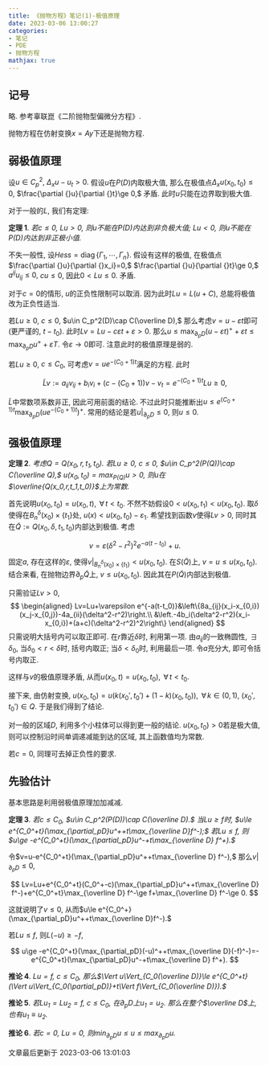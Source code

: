 ```yaml
---
title: 《抛物方程》笔记(1)-极值原理
date: 2023-03-06 13:00:27
categories: 
- 笔记
- PDE
- 抛物方程
mathjax: true
---
```


## 记号

略. 参考辜联崑《二阶抛物型偏微分方程》.

抛物方程在仿射变换$x=Ay$下还是抛物方程.

## 弱极值原理

设$u\in C_p^2,$ $\Delta_x u-u_t>0.$ 假设$u$在$P(D)$内取极大值,
那么在极值点$\Delta_x u(x_0,t_0)\le 0,$
$\frac{\partial {}u}{\partial {}t}\ge 0,$ 矛盾.
此时$u$只能在边界取到极大值.

对于一般的$L,$ 我们有定理:

**定理 1**. *若$c\le 0,$ $Lu>0,$ 则$u$不能在$P(D)$内达到非负极大值; $Lu<0,$ 则$u$不能在$P(D)$内达到非正极小值.* 

不失一般性, 设$Hess=\operatorname{diag}\{\Gamma_1,\cdots,\Gamma_n\}.$
假设有这样的极值, 在极值点$\frac{\partial {}u}{\partial {}x_i}=0,$
$\frac{\partial {}u}{\partial {}t}\ge 0,$ $a^{ij}u_{ij}\le 0,$
$cu\le 0,$ 因此$0<Lu\le 0.$ 矛盾.

对于$c=0$的情形, $u$的正负性限制可以取消. 因为此时$Lu=L(u+C),$
总能将极值改为正负性适当.

若$Lu\ge 0,$ $c\le 0,$ $u\in C_p^2(D)\cap C(\overline D),$
那么考虑$v=u-\varepsilon t$即可(更严谨的, $t-t_0$).
此时$Lv=Lu-c\varepsilon t+\varepsilon>0.$
那么$u\le \max_{\partial_pD}(u-\varepsilon t)^++\varepsilon t\le \max_{\partial_pD}u^++\varepsilon T.$
令$\varepsilon\rightarrow 0$即可. 注意此时的极值原理是弱的.

若$Lu\ge 0,$ $c\le C_0,$ 可考虑$v=ue^{-(C_0+1)t}$满足的方程. 此时


$$
\widetilde Lv:=a_{ij}v_{ij}+b_iv_i+(c-(C_0+1))v-v_t=e^{-(C_0+1)t}Lu\ge 0,
$$


$\widetilde L$中常数项系数非正, 因此可用前面的结论.
不过此时只能推断出$u\le e^{(C_0+1)t}\max_{\partial_pD}(ue^{-(C_0+1)t})^+.$
常用的结论是若$u|_{\partial_pD}\le 0,$ 则$u\le 0.$

## 强极值原理

**定理 2**. *考虑$Q=Q(x_0,r,t_1,t_0).$ 若$Lu\ge 0,$ $c\le 0,$ $u\in C_p^2(P(Q))\cap C(\overline Q),$ $u(x_0,t_0)=\max_{P(Q)}u> 0,$ 则$u$在$\overline{Q(x_0,r,t_1,t_0)}$上为常数.* 

首先说明$u(x_0,t_0)=u(x_0,t),$ $\,\forall\,t<t_0.$
不然不妨假设$0<u(x_0,t_1)<u(x_0,t_0).$
取$\delta$使得在$B_n^\delta(x_0)\times\{t_1\}$处,
$u(x)<u(x_0,t_0)-\varepsilon_1.$ 希望找到函数$v$使得$Lv>0,$
同时其在$\widetilde Q:=Q(x_0,\delta,t_1,t_0)$内部达到极值. 考虑


$$
v=\varepsilon(\delta^2-r^2)^2e^{-a(t-t_0)}+u.
$$



固定$a,$ 存在这样的$\varepsilon,$
使得$v|_{B_n^\delta(x_0)\times \{t_1\} }<u(x_0,t_0).$
在$S(\widetilde Q)$上, $v=u\le u(x_0,t_0).$ 结合来看,
在抛物边界$\partial_p\widetilde Q$上, $v\le u(x_0,t_0).$
因此其在$P(\widetilde Q)$内部达到极值.

只需验证$Lv>0,$ 
$$
\begin{aligned}
 Lv=Lu+\varepsilon e^{-a(t-t_0)}&\left\{8a_{ij}(x_i-x_{0,i})(x_j-x_{0,j})-4a_{ii}(\delta^2-r^2)\right.\\
 &\left.-4b_i(\delta^2-r^2)(x_i-x_{0,i})+(a+c)(\delta^2-r^2)^2\right\}
 \end{aligned}
$$
 只需说明大括号内可以取正即可.
在$r$靠近$\delta$时, 利用第一项. 由$a_{ij}$的一致椭圆性,
$\,\exists\,\delta_0,$ 当$\delta_0<r<\delta$时, 括号内取正;
当$\delta<\delta_0$时, 利用最后一项. 令$a$充分大, 即可令括号内取正.

这样与$v$的极值原理矛盾, 从而$u(x_0,t)=u(x_0,t_0),$ $\,\forall\,t<t_0.$

接下来, 由仿射变换, $u(x_0,t_0)=u(k(x_0',t_0')+(1-k)(x_0,t_0)),$
$\,\forall\,k\in (0,1),$ $(x_0',t_0')\in Q.$ 于是我们得到了结论.

对一般的区域$D$, 利用多个小柱体可以得到更一般的结论.
$u(x_0,t_0)>0$若是极大值, 则可以控制沿时间单调递减能到达的区域,
其上函数值均为常数.

若$c=0,$ 同理可去掉正负性的要求.

## 先验估计

基本思路是利用弱极值原理加加减减.

**定理 3**. *若$c\le C_0,$ $u\in C_p^2(P(D))\cap C(\overline D).$ 当$Lu\ge f$时, $u\le e^{C_0^+t}(\max_{\partial_pD}u^++t\max_{\overline D}f^-);$ 若$Lu\le f,$ 则$u\ge -e^{C_0^+t}(\max_{\partial_pD}u^-+t\max_{\overline D} f^+).$* 

令$v=u-e^{C_0^+t}(\max_{\partial_pD}u^++t\max_{\overline D} f^-),$
那么$v|_{\partial_pD}\le 0,$


$$
Lv=Lu+e^{C_0^+t}(C_0^+-c)(\max_{\partial_pD}u^++t\max_{\overline D} f^-)+e^{C_0^+t}\max_{\overline D} f^-\ge f+\max_{\overline D} f^-\ge 0.
$$


这就说明了$v\le 0,$
从而$u\le e^{C_0^+}(\max_{\partial_pD}u^++t\max_{\overline D}f^-).$

若$Lu\le f,$ 则$L(-u)\ge -f,$


$$
u\ge -e^{C_0^+t}(\max_{\partial_pD}(-u)^++t\max_{\overline D}(-f)^-)=-e^{C_0^+t}(\max_{\partial_pD}u^-+t\max_{\overline D} f^+).
$$



**推论 4**. *$Lu=f,$ $c\le C_0,$ 那么$\Vert u\Vert_{C_0(\overline D)}\le e^{C_0^+t}(\Vert u\Vert_{C_0(\partial_pD)}+t\Vert f\Vert_{C_0(\overline D)}).$* 

**推论 5**. *若$Lu_1=Lu_2=f,$ $c\le C_0,$ 在$\partial_pD$上$u_1=u_2.$ 那么在整个$\overline D$上, 也有$u_1\equiv u_2.$* 

**推论 6**. *若$c=0,$ $Lu=0,$ 则$\min_{\partial_pD}u\le u\le \max_{\partial_pD}u.$* 

文章最后更新于 2023-03-06 13:01:03 
